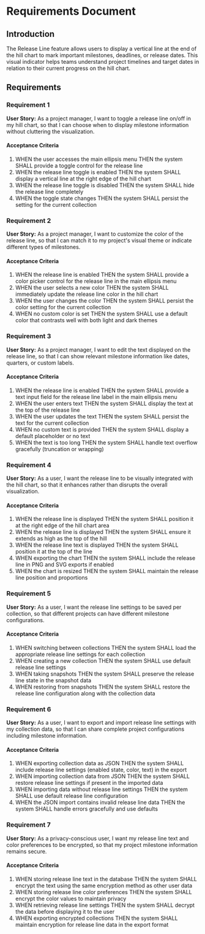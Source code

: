 # Requirements Document

## Introduction

The Release Line feature allows users to display a vertical line at the end of the hill chart to mark important milestones, deadlines, or release dates. This visual indicator helps teams understand project timelines and target dates in relation to their current progress on the hill chart.

## Requirements

### Requirement 1

**User Story:** As a project manager, I want to toggle a release line on/off in my hill chart, so that I can choose when to display milestone information without cluttering the visualization.

#### Acceptance Criteria

1. WHEN the user accesses the main ellipsis menu THEN the system SHALL provide a toggle control for the release line
2. WHEN the release line toggle is enabled THEN the system SHALL display a vertical line at the right edge of the hill chart
3. WHEN the release line toggle is disabled THEN the system SHALL hide the release line completely
4. WHEN the toggle state changes THEN the system SHALL persist the setting for the current collection

### Requirement 2

**User Story:** As a project manager, I want to customize the color of the release line, so that I can match it to my project's visual theme or indicate different types of milestones.

#### Acceptance Criteria

1. WHEN the release line is enabled THEN the system SHALL provide a color picker control for the release line in the main ellipsis menu
2. WHEN the user selects a new color THEN the system SHALL immediately update the release line color in the hill chart
3. WHEN the user changes the color THEN the system SHALL persist the color setting for the current collection
4. WHEN no custom color is set THEN the system SHALL use a default color that contrasts well with both light and dark themes

### Requirement 3

**User Story:** As a project manager, I want to edit the text displayed on the release line, so that I can show relevant milestone information like dates, quarters, or custom labels.

#### Acceptance Criteria

1. WHEN the release line is enabled THEN the system SHALL provide a text input field for the release line label in the main ellipsis menu
2. WHEN the user enters text THEN the system SHALL display the text at the top of the release line
3. WHEN the user updates the text THEN the system SHALL persist the text for the current collection
4. WHEN no custom text is provided THEN the system SHALL display a default placeholder or no text
5. WHEN the text is too long THEN the system SHALL handle text overflow gracefully (truncation or wrapping)

### Requirement 4

**User Story:** As a user, I want the release line to be visually integrated with the hill chart, so that it enhances rather than disrupts the overall visualization.

#### Acceptance Criteria

1. WHEN the release line is displayed THEN the system SHALL position it at the right edge of the hill chart area
2. WHEN the release line is displayed THEN the system SHALL ensure it extends as high as the top of the hill
3. WHEN the release line text is displayed THEN the system SHALL position it at the top of the line
4. WHEN exporting the chart THEN the system SHALL include the release line in PNG and SVG exports if enabled
5. WHEN the chart is resized THEN the system SHALL maintain the release line position and proportions

### Requirement 5

**User Story:** As a user, I want the release line settings to be saved per collection, so that different projects can have different milestone configurations.

#### Acceptance Criteria

1. WHEN switching between collections THEN the system SHALL load the appropriate release line settings for each collection
2. WHEN creating a new collection THEN the system SHALL use default release line settings
3. WHEN taking snapshots THEN the system SHALL preserve the release line state in the snapshot data
4. WHEN restoring from snapshots THEN the system SHALL restore the release line configuration along with the collection data

### Requirement 6

**User Story:** As a user, I want to export and import release line settings with my collection data, so that I can share complete project configurations including milestone information.

#### Acceptance Criteria

1. WHEN exporting collection data as JSON THEN the system SHALL include release line settings (enabled state, color, text) in the export
2. WHEN importing collection data from JSON THEN the system SHALL restore release line settings if present in the imported data
3. WHEN importing data without release line settings THEN the system SHALL use default release line configuration
4. WHEN the JSON import contains invalid release line data THEN the system SHALL handle errors gracefully and use defaults

### Requirement 7

**User Story:** As a privacy-conscious user, I want my release line text and color preferences to be encrypted, so that my project milestone information remains secure.

#### Acceptance Criteria

1. WHEN storing release line text in the database THEN the system SHALL encrypt the text using the same encryption method as other user data
2. WHEN storing release line color preferences THEN the system SHALL encrypt the color values to maintain privacy
3. WHEN retrieving release line settings THEN the system SHALL decrypt the data before displaying it to the user
4. WHEN exporting encrypted collections THEN the system SHALL maintain encryption for release line data in the export format